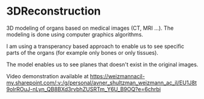 # 3DReconstruction
3D modeling of organs based on medical images (CT, MRI ...). The modeling is done using computer graphics algorithms.

I am using a transperancy based approach to enable us to see specific parts of the organs (for example only bones or only tissues).

The model enables us to see planes that doesn't exist in the original images.

Video demonstration available at https://weizmannacil-my.sharepoint.com/:v:/g/personal/avner_shultzman_weizmann_ac_il/EU1J8t9oIrROuJ-nLyn_QB8BXd3rvbhZUSRTm_Y6U_B9OQ?e=6chrbi
